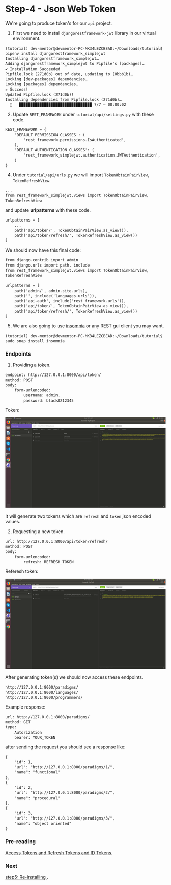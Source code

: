 # Step-4 - Json Web Token

We're going to produce token's for our `api` project.

1. First we need to install `djangorestframework-jwt` library in our virtual environment.

```
(tutorial) dev-mentor@devmentor-PC-MK34LEZCBEAD:~/Downloads/tutorial$ pipenv install djangorestframework_simplejwt
Installing djangorestframework_simplejwt…
Adding djangorestframework_simplejwt to Pipfile's [packages]…
✔ Installation Succeeded 
Pipfile.lock (271d0b) out of date, updating to (0bbb1b)…
Locking [dev-packages] dependencies…
Locking [packages] dependencies…
✔ Success! 
Updated Pipfile.lock (271d0b)!
Installing dependencies from Pipfile.lock (271d0b)…
  🐍   ▉▉▉▉▉▉▉▉▉▉▉▉▉▉▉▉▉▉▉▉▉▉▉▉▉▉▉▉▉▉▉▉ 7/7 — 00:00:02
```

2. Update `REST_FRAMEWORK` under `tutorial/api/settings.py` with these code.

```
REST_FRAMEWORK = {
    'DEFAULT_PERMISSION_CLASSES': (
        'rest_framework.permissions.IsAuthenticated',
    ),
    'DEFAULT_AUTHENTICATION_CLASSES': (
        'rest_framework_simplejwt.authentication.JWTAuthentication',
    )
}
```

4. Under `tutorial/api/urls.py` we will import `TokenObtainPairView, TokenRefreshView`.

```
...
from rest_framework_simplejwt.views import TokenObtainPairView, TokenRefreshView
```

and update **urlpatterns** with these code.

```
urlpatterns = [
    ...
    path('api/token/', TokenObtainPairView.as_view()),
    path('api/token/refresh/', TokenRefreshView.as_view())
]
```

We should now have this final code:

```
from django.contrib import admin
from django.urls import path, include
from rest_framework_simplejwt.views import TokenObtainPairView, TokenRefreshView

urlpatterns = [
    path('admin/', admin.site.urls),
    path('', include('languages.urls')),
    path('api-auth', include('rest_framework.urls')),
    path('api/token/', TokenObtainPairView.as_view()),
    path('api/token/refresh/', TokenRefreshView.as_view())
]

```

5. We are also going to use [insomnia](https://insomnia.rest/download/) or any REST gui client you may want.

```
(tutorial) dev-mentor@devmentor-PC-MK34LEZCBEAD:~/Downloads/tutorial$ sudo snap install insomnia
```

### Endpoints

1. Providing a token.

```
endpoint: http://127.0.0.1:8000/api/token/
method: POST
body:
    form-urlencoded: 
        username: admin, 
        password: black0Z12345
```

Token:

![alt text](request-token.png)

It will generate two tokens which are `refresh` and `token` json encoded values.

2. Requesting a new token.

```
url: http://127.0.0.1:8000/api/token/refresh/
method: POST
body:
    form-urlencoded:
        refresh: REFRESH_TOKEN
```

Referesh token:

![alt text](request-new-if-expired.png)


After generating token(s) we should now access these endpoints.

```
http://127.0.0.1:8000/paradigms/
http://127.0.0.1:8000/languages/
http://127.0.0.1:8000/programmers/
```

Example response:

```
url: http://127.0.0.1:8000/paradigms/
method: GET 
type: 
    Autorization
    bearer: YOUR_TOKEN
```

after sending the request you should see a response like:
```
{
    "id": 1,
    "url": "http://127.0.0.1:8000/paradigms/1/",
    "name": "functional"
},
{
    "id": 2,
    "url": "http://127.0.0.1:8000/paradigms/2/",
    "name": "procedural"
},
{
    "id": 3,
    "url": "http://127.0.0.1:8000/paradigms/3/",
    "name": "object oriented"
}

```

### Pre-reading

[Access Tokens and Refresh Tokens and ID Tokens](https://winsmarts.com/access-tokens-and-refresh-tokens-and-id-tokens-5261bc26e8a2).

### Next

[step5: Re-installing ](https://github.com/boomcamp/django-restframework/tree/step5-tutorial).

